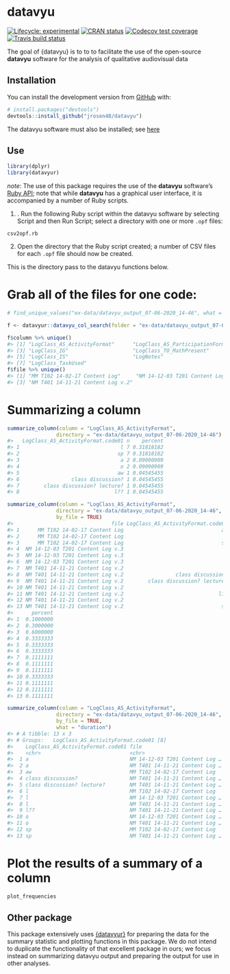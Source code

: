 
<!-- README.md is generated from README.Rmd. Please edit that file -->

# datavyu

<!-- badges: start -->

[![Lifecycle:
experimental](https://img.shields.io/badge/lifecycle-experimental-orange.svg)](https://www.tidyverse.org/lifecycle/#experimental)
[![CRAN
status](https://www.r-pkg.org/badges/version/datavyu)](https://CRAN.R-project.org/package=datavyu)
[![Codecov test
coverage](https://codecov.io/gh/jrosen48/datavyu/branch/master/graph/badge.svg)](https://codecov.io/gh/jrosen48/datavyu?branch=master)
[![Travis build
status](https://travis-ci.com/jrosen48/datavyu.svg?branch=master)](https://travis-ci.com/jrosen48/datavyu)
<!-- badges: end -->

The goal of {datavyu} is to to to facilitate the use of the open-source
**datavyu** software for the analysis of qualitative audiovisual data

## Installation

You can install the development version from
[GitHub](https://github.com/) with:

``` r
# install.packages("devtools")
devtools::install_github("jrosen48/datavyu")
```

The datavyu software must also be installed; see
[here](https://datavyu.org/download.html)

## Use

``` r
library(dplyr)
library(datavyur)
```

*note*: The use of this package requires the use of the **datavyu**
software’s [Ruby API](https://datavyu.org/user-guide/api.html); note
that while **datavyu** has a graphical user interface, it is accompanied
by a number of Ruby scripts.

1.  . Run the following Ruby script within the datavyu software by
    selecting Script and then Run Script; select a directory with one or
    more `.opf` files:

`csv2opf.rb`

<!-- I ran this on the Empirical Analyses folder to generate a bunch of data -->

2.  Open the directory that the Ruby script created; a number of CSV
    files for each `.opf` file should now be created.

This is the directory pass to the datavyu functions below.

# Grab all of the files for one code:

``` r
# find_unique_values("ex-data/datavyu_output_07-06-2020_14-46", what = "codes")[1]

f <- datavyur::datavyu_col_search(folder = "ex-data/datavyu_output_07-06-2020_14-46") %>% as_tibble()

f$column %>% unique()
#> [1] "LogClass_AS_ActivityFormat"      "LogClass_AS_ParticipationFormat"
#> [3] "LogClass_IG"                     "LogClass_TO_MathPresent"        
#> [5] "LogClass_IS"                     "LogNotes"                       
#> [7] "LogClass_TaskUsed"
f$file %>% unique()
#> [1] "MM T102 14-02-17 Content Log"     "NM 14-12-03 T201 Content Log v.3"
#> [3] "NM T401 14-11-21 Content Log v.2"
```

# Summarizing a column

``` r
summarize_column(column = "LogClass_AS_ActivityFormat",
                directory = "ex-data/datavyu_output_07-06-2020_14-46")
#>   LogClass_AS_ActivityFormat.code01 n    percent
#> 1                                 l 7 0.31818182
#> 2                                sp 7 0.31818182
#> 3                                 a 2 0.09090909
#> 4                                 o 2 0.09090909
#> 5                                aw 1 0.04545455
#> 6                 class discussion? 1 0.04545455
#> 7        class discussion? lecture? 1 0.04545455
#> 8                               l?? 1 0.04545455

summarize_column(column = "LogClass_AS_ActivityFormat",
                directory = "ex-data/datavyu_output_07-06-2020_14-46",
                by_file = TRUE)
#>                                file LogClass_AS_ActivityFormat.code01 n
#> 1      MM T102 14-02-17 Content Log                                aw 1
#> 2      MM T102 14-02-17 Content Log                                 l 3
#> 3      MM T102 14-02-17 Content Log                                sp 6
#> 4  NM 14-12-03 T201 Content Log v.3                                 a 1
#> 5  NM 14-12-03 T201 Content Log v.3                                 l 1
#> 6  NM 14-12-03 T201 Content Log v.3                                 o 1
#> 7  NM T401 14-11-21 Content Log v.2                                 a 1
#> 8  NM T401 14-11-21 Content Log v.2                 class discussion? 1
#> 9  NM T401 14-11-21 Content Log v.2        class discussion? lecture? 1
#> 10 NM T401 14-11-21 Content Log v.2                                 l 3
#> 11 NM T401 14-11-21 Content Log v.2                               l?? 1
#> 12 NM T401 14-11-21 Content Log v.2                                 o 1
#> 13 NM T401 14-11-21 Content Log v.2                                sp 1
#>      percent
#> 1  0.1000000
#> 2  0.3000000
#> 3  0.6000000
#> 4  0.3333333
#> 5  0.3333333
#> 6  0.3333333
#> 7  0.1111111
#> 8  0.1111111
#> 9  0.1111111
#> 10 0.3333333
#> 11 0.1111111
#> 12 0.1111111
#> 13 0.1111111

summarize_column(column = "LogClass_AS_ActivityFormat",
                directory = "ex-data/datavyu_output_07-06-2020_14-46",
                by_file = TRUE,
                what = "duration")
#> # A tibble: 13 x 3
#> # Groups:   LogClass_AS_ActivityFormat.code01 [8]
#>    LogClass_AS_ActivityFormat.code01 file                           sum_duration
#>    <chr>                             <chr>                          <chr>       
#>  1 a                                 NM 14-12-03 T201 Content Log … 00:04:53:373
#>  2 a                                 NM T401 14-11-21 Content Log … 00:22:22:932
#>  3 aw                                MM T102 14-02-17 Content Log   00:10:08:256
#>  4 class discussion?                 NM T401 14-11-21 Content Log … 00:20:39:356
#>  5 class discussion? lecture?        NM T401 14-11-21 Content Log … 00:04:20:950
#>  6 l                                 MM T102 14-02-17 Content Log   00:46:17:990
#>  7 l                                 NM 14-12-03 T201 Content Log … 00:00:08:029
#>  8 l                                 NM T401 14-11-21 Content Log … 00:05:34:297
#>  9 l??                               NM T401 14-11-21 Content Log … 00:06:06:588
#> 10 o                                 NM 14-12-03 T201 Content Log … 00:00:25:134
#> 11 o                                 NM T401 14-11-21 Content Log … 00:12:35:959
#> 12 sp                                MM T102 14-02-17 Content Log   00:23:59:473
#> 13 sp                                NM T401 14-11-21 Content Log … 00:01:18:777
```

# Plot the results of a summary of a column

``` r
plot_frequencies
```

## Other package

This package extensively uses
[{datavyur}](https://github.com/iamamutt/datavyu) for preparing the data
for the summary statistic and plotting functions in this package. We do
not intend to duplicate the functionality of that excellent package in
ours; we focus instead on summarizing datavyu output and preparing the
output for use in other analyses.
